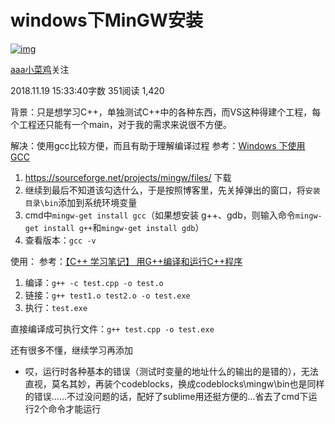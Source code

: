 # windows下MinGW安装

[![img](https://upload.jianshu.io/users/upload_avatars/9565709/737fc504-3a58-4fe0-ab58-32f671150d97.png?imageMogr2/auto-orient/strip|imageView2/1/w/96/h/96/format/webp)](https://www.jianshu.com/u/c6c90d0f734f)

[aaa小菜鸡](https://www.jianshu.com/u/c6c90d0f734f)关注

2018.11.19 15:33:40字数 351阅读 1,420

背景：只是想学习C++，单独测试C++中的各种东西，而VS这种得建个工程，每个工程还只能有一个main，对于我的需求来说很不方便。

解决：使用gcc比较方便，而且有助于理解编译过程
参考：[Windows 下使用 GCC](https://www.cnblogs.com/valor-xh/p/7371710.html)

1. https://sourceforge.net/projects/mingw/files/ 下载
2. 继续到最后不知道该勾选什么，于是按照博客里，先关掉弹出的窗口，将`安装目录\bin`添加到系统环境变量
3. cmd中`mingw-get install gcc`（如果想安装 g++、gdb，则输入命令`mingw-get install g++`和`mingw-get install gdb`）
4. 查看版本：`gcc -v`

使用：
参考：[【C++ 学习笔记】 用G++编译和运行C++程序](https://www.cnblogs.com/xiaoka/archive/2012/07/24/2607408.html)

1. 编译：`g++ -c test.cpp -o test.o`
2. 链接：`g++ test1.o test2.o -o test.exe`
3. 执行：`test.exe`

直接编译成可执行文件：`g++ test.cpp -o test.exe`

还有很多不懂，继续学习再添加

- 哎，运行时各种基本的错误（测试时变量的地址什么的输出的是错的），无法直视，莫名其妙，再装个codeblocks，换成codeblocks\mingw\bin也是同样的错误......不过没问题的话，配好了sublime用还挺方便的...省去了cmd下运行2个命令才能运行